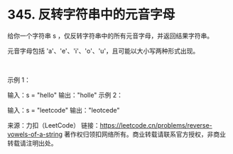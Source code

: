 # 345. 反转字符串中的元音字母

给你一个字符串 s ，仅反转字符串中的所有元音字母，并返回结果字符串。

元音字母包括 'a'、'e'、'i'、'o'、'u'，且可能以大小写两种形式出现。

 

示例 1：

输入：s = "hello"
输出："holle"
示例 2：

输入：s = "leetcode"
输出："leotcede"

来源：力扣（LeetCode）
链接：https://leetcode.cn/problems/reverse-vowels-of-a-string
著作权归领扣网络所有。商业转载请联系官方授权，非商业转载请注明出处。
